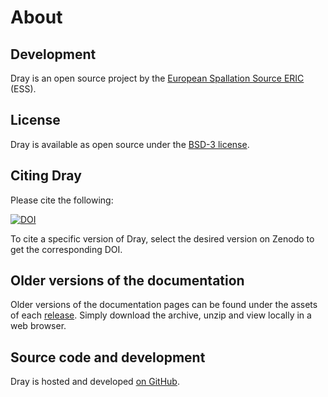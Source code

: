 # About

## Development

Dray is an open source project by the [European Spallation Source ERIC](https://europeanspallationsource.se/) (ESS).

## License

Dray is available as open source under the [BSD-3 license](https://opensource.org/licenses/BSD-3-Clause).

## Citing Dray

Please cite the following:

[![DOI](https://zenodo.org/badge/FIXME.svg)](https://zenodo.org/doi/10.5281/zenodo.FIXME)

To cite a specific version of Dray, select the desired version on Zenodo to get the corresponding DOI.

## Older versions of the documentation

Older versions of the documentation pages can be found under the assets of each [release](https://github.com/pydray/dray/releases).
Simply download the archive, unzip and view locally in a web browser.

## Source code and development

Dray is hosted and developed [on GitHub](https://github.com/pydray/dray).
